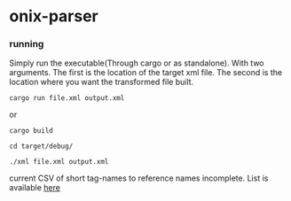 # onix-parser

### running

Simply run the executable(Through cargo or as standalone). With two arguments. The first is the location of the target xml file. The second is the location where you want the transformed file built.

`cargo run file.xml output.xml`

or

`cargo build`

`cd target/debug/`

`./xml file.xml output.xml`

current CSV of short tag-names to reference names incomplete. List is available [here](https://onixedit.com/en-us/products/onixedit/onix-tags)
